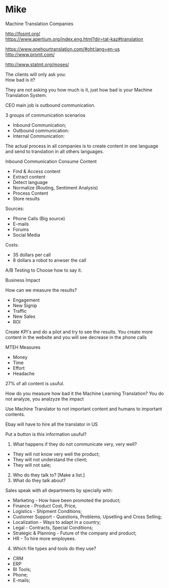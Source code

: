 # Mike

Machine Translation Companies

http://fosmt.org/<BR>
https://www.apertium.org/index.eng.html?dir=tat-kaz#translation<BR>

https://www.onehourtranslation.com/#oht:lang=en-us<BR>
http://www.promt.com/<BR>

http://www.statmt.org/moses/<BR>

The clients will only ask you:<BR>
How bad is it?<BR>

They are not asking you how much is it, just how bad is your Machine Translation System.<BR>

CEO main job is outbound communication.<BR>

3 groups of communication scenarios<BR>
* Inbound Communication;
* Outbound communication:
* Internal Communication:


The actual process in all companies is to create content in one language and send to translation in all others languages.<BR>

Inbound Communication 
Consume Content<BR>
* Find & Access content
* Extract content
* Detect language
* Normalize (Routing, Sentiment Analysis)
* Process Content
* Store results

Sources:
* Phone Calls (Big source)
* E-mails
* Forums
* Social Media

Costs:
* 35 dollars per call
* 8 dollars a robot to anwser the call


A/B Testing to Choose how to say it.<BR>

Business Impact

How can we measure the results?
* Engagement
* New Signip
* Traffic
* New Sales
* ROI

Create KPI's and do a pilot and try to see the results.
You create more content in the website and you will see decrease in the phone calls

MTEH Measures
* Money
* Time
* Effort
* Headache

27% of all content is usuful.

How do you measure how bad it the Machine Learning Translation?
You do not analyze, you analzyze the impact

Use Machine Translator to not important content and humans to important contents.

Ebay will have to hire all the translator in US 
 
Put a button is this information usuful?


1) What happens if they do not communicate very, very well?
* They will not know very well the product;
* They will not understand the client;
* They will not sale;



2) Who do they talk to? [Make a list.] 
3) What do they talk about?

Sales speak with all departments by specially with:
* Marketing - How have been promoted the product;
* Finance - Product Cost, Price, 
* Logistics - Shipment Conditions;
* Customer Support - Questions, Problems, Upselling and Cross Selling;
* Localization - Ways to adapt in a country;
* Legal - Contracts, Special Conditions;
* Strategic & Planning - Future of the company and product;
* HR - To hire more employees.



4) Which file types and tools do they use?
* CRM
* ERP
* BI Tools;
* Phone;
* E-mails;
















 





